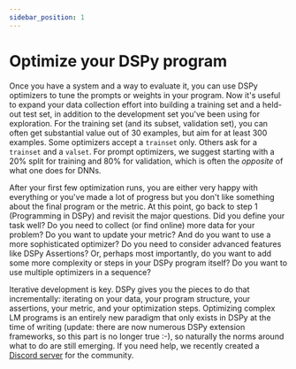 ```yaml
---
sidebar_position: 1
---
```



# Optimize your DSPy program

Once you have a system and a way to evaluate it, you can use DSPy optimizers to tune the prompts or weights in your program. Now it's useful to expand your data collection effort into building a training set and a held-out test set, in addition to the development set you've been using for exploration. For the training set (and its subset, validation set), you can often get substantial value out of 30 examples, but aim for at least 300 examples. Some optimizers accept a `trainset` only. Others ask for a `trainset` and a `valset`. For prompt optimizers, we suggest starting with a 20% split for training and 80% for validation, which is often the _opposite_ of what one does for DNNs.

After your first few optimization runs, you are either very happy with everything or you've made a lot of progress but you don't like something about the final program or the metric. At this point, go back to step 1 (Programming in DSPy) and revisit the major questions. Did you define your task well? Do you need to collect (or find online) more data for your problem? Do you want to update your metric? And do you want to use a more sophisticated optimizer? Do you need to consider advanced features like DSPy Assertions? Or, perhaps most importantly, do you want to add some more complexity or steps in your DSPy program itself? Do you want to use multiple optimizers in a sequence?

Iterative development is key. DSPy gives you the pieces to do that incrementally: iterating on your data, your program structure, your assertions, your metric, and your optimization steps. Optimizing complex LM programs is an entirely new paradigm that only exists in DSPy at the time of writing (update: there are now numerous DSPy extension frameworks, so this part is no longer true :-), so naturally the norms around what to do are still emerging. If you need help, we recently created a [Discord server](https://discord.gg/XCGy2WDCQB) for the community.

